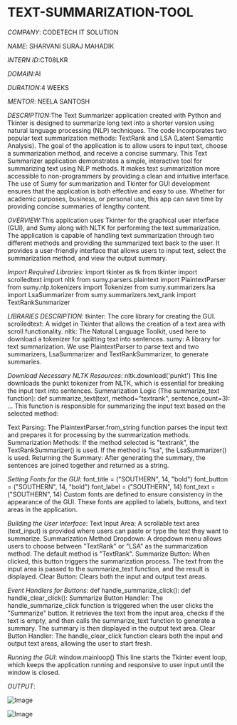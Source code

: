 # TEXT-SUMMARIZATION-TOOL

*COMPANY*: CODETECH IT SOLUTION

*NAME*: SHARVANI SURAJ MAHADIK

*INTERN ID*:CT08LKR

*DOMAIN*:AI

*DURATION*:4 WEEKS 

*MENTOR*: NEELA SANTOSH

*DESCRIPTION*:The Text Summarizer application created with Python and Tkinter is designed to summarize long text into a shorter version using natural language processing (NLP) techniques. The code incorporates two popular text summarization methods: TextRank and LSA (Latent Semantic Analysis). The goal of the application is to allow users to input text, choose a summarization method, and receive a concise summary.
This Text Summarizer application demonstrates a simple, interactive tool for summarizing text using NLP methods. It makes text summarization more accessible to non-programmers by providing a clean and intuitive interface. The use of Sumy for summarization and Tkinter for GUI development ensures that the application is both effective and easy to use. Whether for academic purposes, business, or personal use, this app can save time by providing concise summaries of lengthy content.

*OVERVIEW*:This application uses Tkinter for the graphical user interface (GUI), and Sumy along with NLTK for performing the text summarization. The application is capable of handling text summarization through two different methods and providing the summarized text back to the user. It provides a user-friendly interface that allows users to input text, select the summarization method, and view the output summary.

*Import Required Libraries*:
import tkinter as tk
from tkinter import scrolledtext
import nltk
from sumy.parsers.plaintext import PlaintextParser
from sumy.nlp.tokenizers import Tokenizer
from sumy.summarizers.lsa import LsaSummarizer
from sumy.summarizers.text_rank import TextRankSummarizer

*LIBRARIES DESCRIPTION*:
tkinter: The core library for creating the GUI.
scrolledtext: A widget in Tkinter that allows the creation of a text area with scroll functionality.
nltk: The Natural Language Toolkit, used here to download a tokenizer for splitting text into sentences.
sumy: A library for text summarization. We use PlaintextParser to parse text and two summarizers, LsaSummarizer and TextRankSummarizer, to generate summaries.

*Download Necessary NLTK Resources*:
nltk.download('punkt')
This line downloads the punkt tokenizer from NLTK, which is essential for breaking the input text into sentences.
Summarization Logic (The summarize_text function):
def summarize_text(text, method="textrank", sentence_count=3):
    ...
This function is responsible for summarizing the input text based on the selected method:

Text Parsing: The PlaintextParser.from_string function parses the input text and prepares it for processing by the summarization methods.
Summarization Methods:
If the method selected is "textrank", the TextRankSummarizer() is used.
If the method is "lsa", the LsaSummarizer() is used.
Returning the Summary: After generating the summary, the sentences are joined together and returned as a string.

*Setting Fonts for the GUI*:
font_title = ("SOUTHERN", 14, "bold")
font_button = ("SOUTHERN", 14, "bold")
font_label = ("SOUTHERN", 14)
font_text = ("SOUTHERN", 14)
Custom fonts are defined to ensure consistency in the appearance of the GUI. These fonts are applied to labels, buttons, and text areas in the application.

*Building the User Interface*:
Text Input Area: A scrollable text area (text_input) is provided where users can paste or type the text they want to summarize.
Summarization Method Dropdown: A dropdown menu allows users to choose between "TextRank" or "LSA" as the summarization method. The default method is "TextRank".
Summarize Button: When clicked, this button triggers the summarization process. The text from the input area is passed to the summarize_text function, and the result is displayed.
Clear Button: Clears both the input and output text areas.

*Event Handlers for Buttons*:
def handle_summarize_click():
def handle_clear_click():
Summarize Button Handler:
The handle_summarize_click function is triggered when the user clicks the "Summarize" button.
It retrieves the text from the input area, checks if the text is empty, and then calls the summarize_text function to generate a summary.
The summary is then displayed in the output text area.
Clear Button Handler:
The handle_clear_click function clears both the input and output text areas, allowing the user to start fresh.

*Running the GUI*:
window.mainloop()
This line starts the Tkinter event loop, which keeps the application running and responsive to user input until the window is closed.

*OUTPUT*:

![Image](https://github.com/user-attachments/assets/9cd41c66-cdcf-4dc3-8b7d-e9f655d96bb7)

![Image](https://github.com/user-attachments/assets/38fc9302-5cf0-45d0-acf4-8b19bfad8418)



